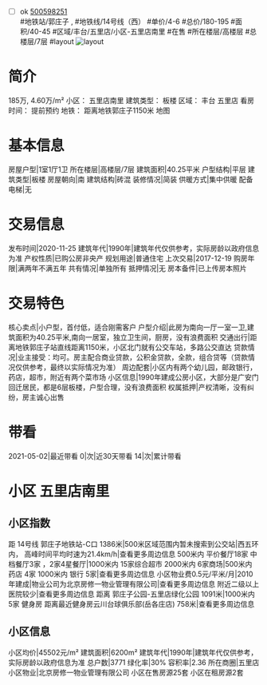 - [ ] ok [500598251](https://bj.5i5j.com/ershoufang/500598251.html)  
 #地铁站/郭庄子 ,  #地铁线/14号线（西）
#单价/4-6 #总价/180-195 #面积/40-45   #区域/丰台/五里店/小区-五里店南里 #在售 #所在楼层/高楼层 #总楼层/7层 #layout 
![layout](http://image2.5i5j.com//group1/M00/DE/6D/CgqJMV6S386AUghMAALugdixEuU454.jpg_P5.jpg) 
# 简介 
 185万,  4.60万/m² 
小区： 五里店南里
建筑类型： 板楼
区域： 丰台 五里店
看房时间： 提前预约
地铁： 距离地铁郭庄子1150米 地图
# 基本信息 
 房屋户型|1室1厅1卫
所在楼层|高楼层/7层
建筑面积|40.25平米
户型结构|平层
建筑类型|板楼
房屋朝向|南
建筑结构|砖混
装修情况|简装
供暖方式|集中供暖
配备电梯|无
# 交易信息 
 发布时间|2020-11-25
建筑年代|1990年|建筑年代仅供参考，实际房龄以政府信息为准
产权性质|已购公房非央产
规划用途|普通住宅
上次交易|2017-12-19
购房年限|满两年不满五年
共有情况|单独所有
抵押情况|无
房本备件|已上传房本照片
# 交易特色 
 核心卖点|小户型，首付低，适合刚需客户
户型介绍|此房为南向一厅一室一卫,建筑面积为40.25平米,南向一居室，独立卫生间，厨房，没有浪费面积
交通出行|距离地铁郭庄子站直线距离1150米，小区北门就有公交车站，多路公交直达
贷款情况|业主接受：均可。房主配合商业贷款，公积金贷款，全款，组合贷等（贷款情况仅供参考，最终以实际情况为准）
周边配套|小区内有两个幼儿园，邮政银行，药店，超市，附近有两个菜市场
小区信息|1990年建成公房小区，大部分是广安门回迁居民，都是6层板楼，户型合理，没有浪费面积
权属抵押|产权清晰，没有纠纷，房主诚心出售
# 带看 
 2021-05-02|最近带看	 0|次|近30天带看	 14|次|累计带看
# 小区 五里店南里
## 小区指数 
 距 14号线 郭庄子地铁站-C口 1386米|500米区域范围内暂未搜索到公交站|西五环内， 高峰时间平均时速为21.4km/h|查看更多周边信息
500米内 平价餐厅18家
中档餐厅3家 ，2家4星餐厅|1000米内 15家综合超市
2000米内 6家商场|500米内 药店 4家
1000米内 银行 5家|查看更多周边信息
小区物业费0.5元/平米/月|2010年建成|物业公司为北京房修一物业管理有限公司|查看更多周边信息
附近二级以上医院较少|查看更多周边信息
距离 郭庄子公园-五里店绿化公园 1091米|1000米内 5家 健身房
距离最近健身房云川台球俱乐部(岳各庄店) 758米|查看更多周边信息
## 小区信息 
 小区均价|45502元/m²
建筑面积|6200m²
建筑年代|1990年|建筑年代仅供参考，实际房龄以政府信息为准
总户数|3771
绿化率|30%
容积率|2.36
所在商圈|五里店
小区物业|北京房修一物业管理有限公司
小区在售房源25套
小区在租房源2套
